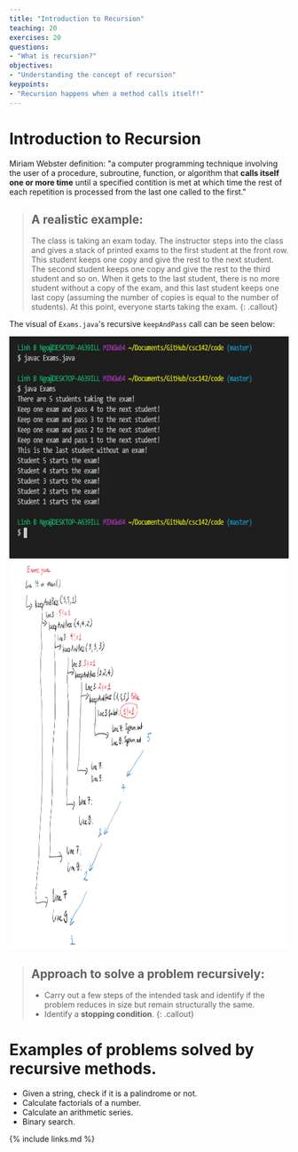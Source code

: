 ```yaml
---
title: "Introduction to Recursion"
teaching: 20
exercises: 20
questions:
- "What is recursion?"
objectives:
- "Understanding the concept of recursion"
keypoints:
- "Recursion happens when a method calls itself!"
---
```


# Introduction to Recursion

Miriam Webster definition: "a computer programming technique involving the user of a 
procedure, subroutine, function, or algorithm that **calls itself one or more time** 
until a specified contition is met at which time the rest of each repetition is processed from the last one called to the first."

> ## A realistic example:
> The class is taking an exam today. The instructor steps into the class and gives a 
> stack of printed exams to the first student at the front row. This student keeps one
> copy and give the rest to the next student. The second student keeps one copy and give
> the rest to the third student and so on. When it gets to the last student, there is 
> no more student without a copy of the exam, and this last student keeps one last copy
> (assuming the number of copies is equal to the number of students). At this point, 
> everyone starts taking the exam. 
{: .callout}

<script src="https://gist.github.com/linhbngo/d4dcf56c9d764b7f444e1452fcddc045.js?file=Exams.java"></script>

The visual of `Exams.java`'s recursive `keepAndPass` call can be seen below:

<img src="../assets/fig/Exams.PNG" alt="Compile and run Exams.java" style="height:400px">

<img src="../assets/fig/Exams_diagram.png" alt="Visual demonstration of keepAndPass recursive calls" style="height:700px">

> ## Approach to solve a problem recursively:
> - Carry out a few steps of the intended task and identify if
> the problem reduces in size but remain structurally the same. 
> - Identify a **stopping condition**. 
{: .callout}

# Examples of problems solved by recursive methods. 

- Given a string, check if it is a palindrome or not. 
- Calculate factorials of a number. 
- Calculate an arithmetic series. 
- Binary search. 


{% include links.md %}
